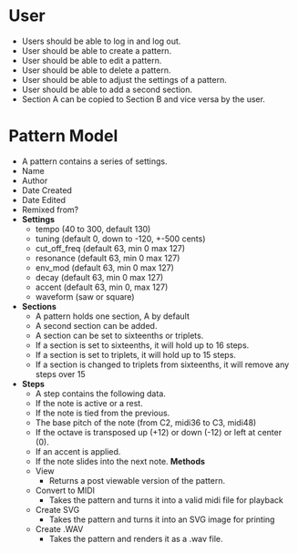 
# User
  - Users should be able to log in and log out.
  - User should be able to create a pattern.
  - User should be able to edit a pattern.
  - User should be able to delete a pattern.
  - User should be able to adjust the settings of a pattern.
  - User should be able to add a second section.
  - Section A can be copied to Section B and vice versa by the user.

# Pattern Model
  - A pattern contains a series of settings.
  - Name
  - Author
  - Date Created
  - Date Edited
  - Remixed from?
  - **Settings**
    - tempo (40 to 300, default 130)
    - tuning (default 0, down to -120, +-500 cents)
    - cut_off_freq (default 63, min 0 max 127)
    - resonance (default 63, min 0 max 127)
    - env_mod (default 63, min 0 max 127)
    - decay (default 63, min 0 max 127)
    - accent (default 63, min 0, max 127)
    - waveform (saw or square)
  - **Sections**
    - A pattern holds one section, A by default
    - A second section can be added.
    - A section can be set to sixteenths or triplets.
    - If a section is set to sixteenths, it will hold up to 16 steps.
    - If a section is set to triplets, it will hold up to 15 steps.
    - If a section is changed to triplets from sixteenths, it will remove any steps over 15
  - **Steps**
    - A step contains the following data.
    - If the note is active or a rest.
    - If the note is tied from the previous.
    - The base pitch of the note (from C2, midi36 to C3, midi48)
    - If the octave is transposed up (+12) or down (-12) or left at center (0).
    - If an accent is applied.
    - If the note slides into the next note.
  **Methods**
    - View
      - Returns a post viewable version of the pattern.
    - Convert to MIDI
      - Takes the pattern and turns it into a valid midi file for playback
    - Create SVG
      - Takes the pattern and turns it into an SVG image for printing
    - Create .WAV
      - Takes the pattern and renders it as a .wav file.
